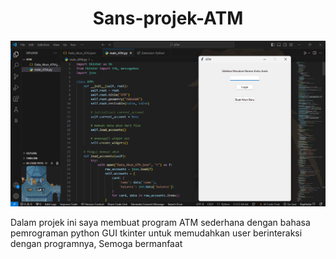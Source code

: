 <h1 align="center">Sans-projek-ATM</h1>
<img src="GUI.png">
<p>Dalam projek ini saya membuat program ATM sederhana dengan bahasa pemrograman python GUI tkinter untuk memudahkan user berinteraksi dengan programnya, Semoga bermanfaat</p>
